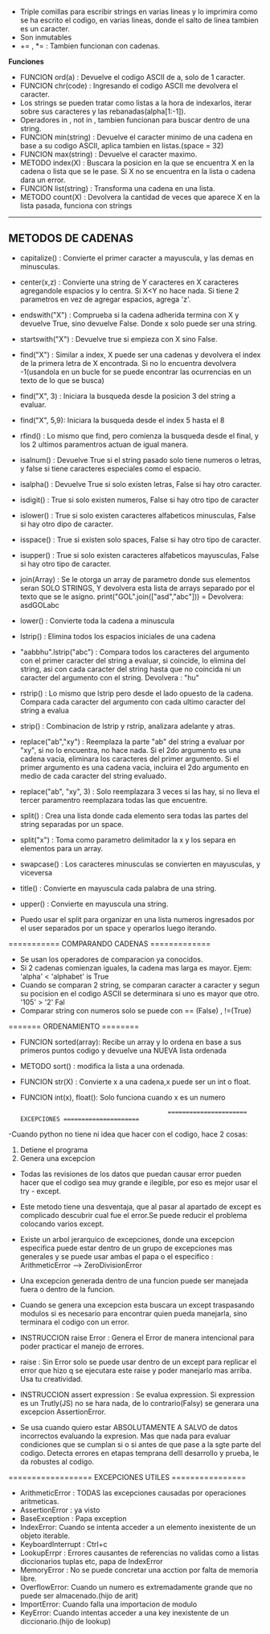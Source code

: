 
- Triple comillas para escribir strings en varias lineas y lo imprimira como se ha escrito el codigo, en varias lineas, donde el salto de linea tambien es un caracter.
- Son inmutables
- += , \*= : Tambien funcionan con cadenas.

**Funciones**
- FUNCION ord(a) : Devuelve el codigo ASCII de a, solo de 1 caracter.
- FUNCION chr(code) : Ingresando el codigo ASCII me devolvera el caracter.
- Los strings se pueden tratar como listas a la hora de indexarlos, iterar sobre sus caracteres y las rebanadas(alpha[1:-1]).
- Operadores in , not in , tambien funcionan para buscar dentro de una string.
- FUNCION min(string) : Devuelve el caracter minimo de una cadena en base a su codigo ASCII, aplica tambien en listas.(space = 32)
- FUNCION max(string) : Devuelve el caracter maximo.
- METODO index(X) : Buscara la posicion en la que se encuentra X en la cadena o lista que se le pase. Si X no se encuentra en la lista o cadena dara un error.
- FUNCION list(string) : Transforma una cadena en una lista.
- METODO count(X) : Devolvera la cantidad de veces que aparece X en la lista pasada, funciona con strings

---
## METODOS DE CADENAS

- capitalize()  : Convierte el primer caracter a mayuscula, y las demas en minusculas.

- center(x,z)   : Convierte una string de Y caracteres en X caracteres agregandole  espacios y lo centra. Si X<Y no hace nada. Si tiene 2 parametros en vez de agregar espacios, agrega 'z'.

- endswith("X") : Comprueba si la cadena adherida termina con X y devuelve True, sino devuelve False. Donde x solo puede ser una string.
- startswith("X")  : Devuelve true si empieza con X sino False.

- find("X")     : Similar a index, X puede ser una cadenas y devolvera el index de la primera letra de X encontrada. Si no lo encuentra devolvera -1(usandola en un bucle for se puede encontrar las ocurrencias en un texto de lo que se busca)
- find("X", 3)  : Iniciara la busqueda desde la posicion 3 del string a evaluar.
- find("X", 5,9): Iniciara la busqueda desde el index 5 hasta el 8
- rfind()       : Lo mismo que find, pero comienza la busqueda desde el final, y los 2 ultimos paramentros actuan de igual manera.


- isalnum()     : Devuelve True si el string pasado solo tiene numeros o letras, y false si tiene caracteres especiales como el espacio.
- isalpha()     : Devuelve True si solo existen letras, False si hay otro caracter.
- isdigit()     : True si solo existen numeros, False si hay otro tipo de caracter
- islower()     : True si solo existen caracteres alfabeticos minusculas, False si hay otro dipo de caracter.
- isspace()     : True si existen solo spaces, False si hay otro tipo de caracter.
- isupper()     : True si solo existen caracteres alfabeticos mayusculas, False si hay otro tipo de caracter.

- join(Array)   : Se le otorga un array de parametro donde sus elementos seran SOLO STRINGS, Y devolvera esta lista de arrays separado por el texto que se le  asigno.  print("GOL".join(["asd","abc"])) = Devolvera: asdGOLabc  
- lower()       : Convierte toda la cadena a minuscula

- lstrip()      : Elimina todos los espacios iniciales de una cadena
- "aabbhu".lstrip("abc") : Compara todos los caracteres del argumento con el primer caracter del string a evaluar, si coincide, lo elimina del string, asi con cada caracter del string hasta que no coincida ni un caracter del argumento con el string. Devolvera : "hu"
- rstrip()      : Lo mismo que lstrip pero desde el lado opuesto de la cadena. Compara cada caracter del argumento con cada ultimo caracter del string a evalua
- strip()       : Combinacion de lstrip y rstrip, analizara adelante y atras.


- replace("ab","xy") : Reemplaza la parte "ab" del string a evaluar por "xy", si no lo encuentra, no hace nada. Si el 2do argumento es una cadena vacia, eliminara los caracteres del primer argumento. Si el primer argumento es una cadena vacia, incluira el 2do argumento en medio de cada caracter del string evaluado.
- replace("ab", "xy", 3) : Solo reemplazara 3 veces si las hay, si no lleva el tercer paramentro reemplazara todas las que encuentre.

- split()       : Crea una lista donde cada elemento sera todas las partes del string separadas por un space.
- split("x")    : Toma como parametro delimitador la x y los separa en elementos para un array.

- swapcase()    : Los caracteres minusculas se convierten en mayusculas, y viceversa
- title()       : Convierte en mayuscula cada palabra de una string.
- upper()       : Convierte en mayuscula una string.


* Puedo usar el split para organizar en una lista numeros ingresados por el user separados por un space y operarlos luego iterando.


=========== COMPARANDO CADENAS =============

- Se usan los operadores de comparacion ya conocidos.
- Si 2 cadenas comienzan iguales, la cadena mas larga es mayor. Ejem: 'alpha' < 'alphabet'  is True
- Cuando se comparan 2 string, se comparan caracter a caracter y segun su pocision en el codigo ASCII se determinara si uno es mayor que otro. '105' > '2' Fal
- Comparar string con numeros solo se puede con == (False) , !=(True)

======= ORDENAMIENTO ========
- FUNCION sorted(array): Recibe un array y lo ordena en base a sus primeros puntos codigo y devuelve una NUEVA lista ordenada
- METODO sort() : modifica la lista a una ordenada.
- FUNCION str(X) : Convierte x a una cadena,x  puede ser un int o float.
- FUNCION int(x), float(): Solo funciona cuando x es un numero

                                               ====================== EXCEPCIONES =====================
 -Cuando python no tiene ni idea que hacer con el codigo, hace 2 cosas:
  1. Detiene el programa
  2. Genera una excepcion
- Todas las revisiones de los datos que puedan causar error pueden hacer que el codigo sea muy grande e ilegible, por eso es mejor usar el try - except.
- Este metodo tiene una desventaja, que al pasar al apartado de except es complicado descubrir cual fue el error.Se puede reducir el problema colocando varios except.
- Existe un arbol jerarquico de excepciones, donde una excepcion especifica puede estar dentro de un grupo de excepciones mas generales y se puede usar ambas el papa o el especifico :
  ArithmeticError --> ZeroDivisionError 
- Una excepcion generada dentro de una funcion puede ser manejada fuera o dentro de la funcion.
- Cuando se genera una excepcion esta buscara un except traspasando modulos si es necesario para encontrar quien pueda manejarla, sino terminara el codigo con un error.

- INSTRUCCION raise Error : Genera el Error de manera intencional para poder practicar el manejo de errores.
- raise : Sin Error solo se puede usar dentro de un except para replicar el error que hizo q se ejecutara este raise y poder manejarlo mas arriba. Usa tu creatividad.
- INSTRUCCION assert expression : Se evalua expression. Si expression es un Trutly(JS) no se hara nada, de lo contrario(Falsy) se generara una excepcion AssertionError.
- Se usa cuando quiero estar ABSOLUTAMENTE A SALVO de datos incorrectos evaluando la expresion. Mas que nada para evaluar condiciones que se cumplan si o si antes de que pase a la sgte parte del codigo. Detecta errores en etapas temprana delll desarrollo y prueba, le da robustes al codigo.

================== EXCEPCIONES UTILES ================
- ArithmeticError : TODAS las excepciones causadas por operaciones aritmeticas.
- AssertionError : ya visto
- BaseException : Papa exception
- IndexError: Cuando se intenta acceder a un elemento inexistente de un objeto iterable.
- KeyboardInterrupt : Ctrl+c
- LookupErrpr : Errores causantes de referencias no validas como a listas diccionarios tuplas etc, papa de IndexError
- MemoryError : No se puede concretar una acction por falta de memoria libre.
- OverflowError: Cuando un numero es extremadamente grande que no puede ser almacenado.(hijo de arit)
- ImportError: Cuando falla una importacion de modulo
- KeyError: Cuando intentas acceder a una key inexistente de un diccionario.(hijo de lookup)


